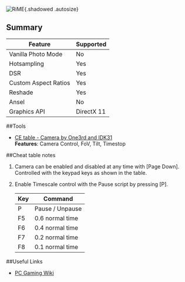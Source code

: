 ![RiME](Images\Rime_header.png "Shot by One3rd"){.shadowed .autosize}

## Summary

Feature | Supported
--|--
Vanilla Photo Mode | No
Hotsampling | Yes
DSR | Yes
Custom Aspect Ratios | Yes
Reshade | Yes
Ansel | No
Graphics API | DirectX 11
 
##Tools
* [CE table - Camera by One3rd and IDK31](..\CheatTables\RiME.CT)  
**Features**: Camera Control, FoV, Tilt, Timestop

##Cheat table notes

1. Camera can be enabled and disabled at any time with [Page Down]. Controlled with the keypad keys as shown in the table.
2. Enable  Timescale control with the Pause script by pressing [P].

	Key | Command
	--|--
	P | Pause / Unpause
	F5 | 0.6 normal time
	F6 | 0.4 normal time
	F7 | 0.2 normal time
	F8 | 0.1 normal time

##Useful Links

* [PC Gaming Wiki](https://pcgamingwiki.com/wiki/Rime)